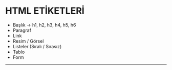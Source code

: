 # HTML ETİKETLERİ
 * Başlık -> h1, h2, h3, h4, h5, h6
 * Paragraf
 * Link
 * Resim / Görsel
 * Listeler (Sıralı / Sırasız)
 * Tablo
 * Form
 ------------------------------
